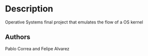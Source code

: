 # Description
Operative Systems final project that emulates the flow of a OS kernel
## Authors
Pablo Correa and Felipe Alvarez
